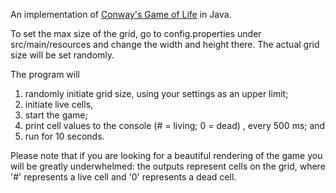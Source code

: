 An implementation of [Conway's Game of Life](https://en.wikipedia.org/wiki/Conway's_Game_of_Life) in Java.

To set the max size of the grid, go to config.properties under src/main/resources and change the width and height there.
The actual grid size will be set randomly.

The program will
1. randomly initiate grid size, using your settings as an upper limit; 
2. initiate live cells,
3. start the game;
4. print cell values to the console (# = living; 0 = dead) , every 500 ms; and 
5. run for 10 seconds.

Please note that if you are looking for a beautiful rendering of the game you will be greatly underwhelmed:
the outputs represent cells on the grid, where '#' represents a live cell and '0' represents a dead cell.


